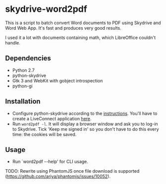 skydrive-word2pdf
=================
This is a script to batch convert Word documents to PDF using Skydrive and Word
Web App. It's fast and produces very good results.

I used it a lot with documents containing math, which LibreOffice couldn't
handle.

Dependencies
------------
* Python 2.7
* python-skydrive
* Gtk 3 and WebKit with gobject introspection
* python-gi

Installation
------------
* Configure python-skydrive according to the [instructions](https://pypi.python.org/pypi/python-skydrive/#command-line-usage). You'll have to create a LiveConnect application [here](https://account.live.com/developers/applications).
* Run `word2pdf -l`. It will display a browser window and ask you to log-in to
  Skydrive. Tick 'Keep me signed in' so you don't have to do this every time:
  the cookies will be saved.

Usage
-----
* Run `word2pdf --help' for CLI usage.

TODO: Rewrite using PhantomJS once file download is supported (https://github.com/ariya/phantomjs/issues/10052).
